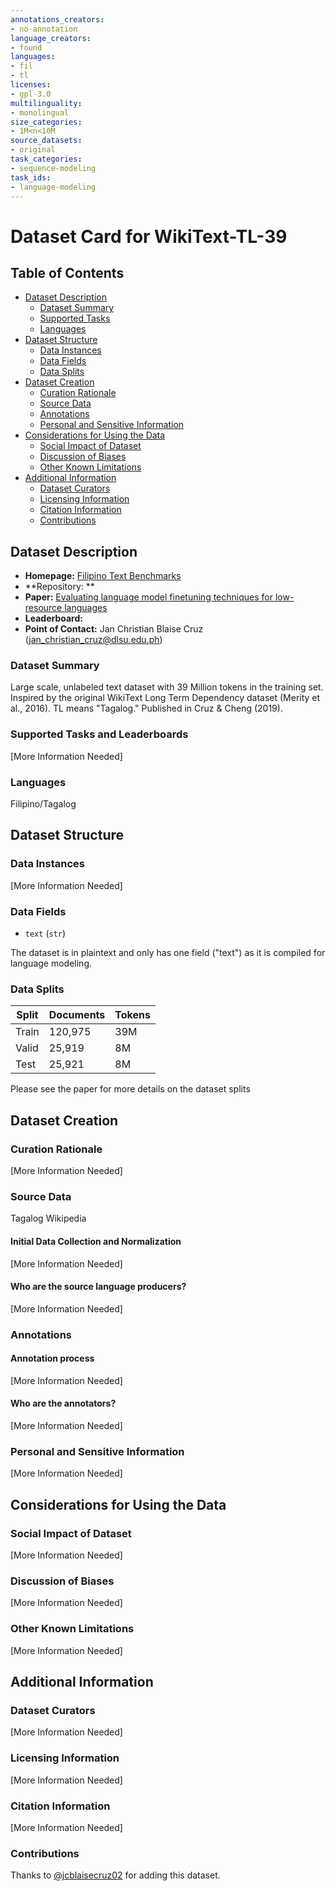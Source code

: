 ```yaml
---
annotations_creators:
- no-annotation
language_creators:
- found
languages:
- fil
- tl
licenses:
- gpl-3.0
multilinguality:
- monolingual
size_categories:
- 1M<n<10M
source_datasets:
- original
task_categories:
- sequence-modeling
task_ids:
- language-modeling
---
```


# Dataset Card for WikiText-TL-39

## Table of Contents
- [Dataset Description](#dataset-description)
  - [Dataset Summary](#dataset-summary)
  - [Supported Tasks](#supported-tasks-and-leaderboards)
  - [Languages](#languages)
- [Dataset Structure](#dataset-structure)
  - [Data Instances](#data-instances)
  - [Data Fields](#data-instances)
  - [Data Splits](#data-instances)
- [Dataset Creation](#dataset-creation)
  - [Curation Rationale](#curation-rationale)
  - [Source Data](#source-data)
  - [Annotations](#annotations)
  - [Personal and Sensitive Information](#personal-and-sensitive-information)
- [Considerations for Using the Data](#considerations-for-using-the-data)
  - [Social Impact of Dataset](#social-impact-of-dataset)
  - [Discussion of Biases](#discussion-of-biases)
  - [Other Known Limitations](#other-known-limitations)
- [Additional Information](#additional-information)
  - [Dataset Curators](#dataset-curators)
  - [Licensing Information](#licensing-information)
  - [Citation Information](#citation-information)
  - [Contributions](#contributions)

## Dataset Description

- **Homepage:** [Filipino Text Benchmarks](https://github.com/jcblaisecruz02/Filipino-Text-Benchmarks)
- **Repository: **
- **Paper:** [Evaluating language model finetuning techniques for low-resource languages](https://arxiv.org/abs/1907.00409)
- **Leaderboard:**
- **Point of Contact:** Jan Christian Blaise Cruz (jan_christian_cruz@dlsu.edu.ph)

### Dataset Summary

Large scale, unlabeled text dataset with 39 Million tokens in the training set. Inspired by the original WikiText Long Term Dependency dataset (Merity et al., 2016). TL means "Tagalog." Published in Cruz & Cheng (2019).

### Supported Tasks and Leaderboards

[More Information Needed]

### Languages

Filipino/Tagalog

## Dataset Structure

### Data Instances

[More Information Needed]

### Data Fields

- `text` (`str`)

The dataset is in plaintext and only has one field ("text") as it is compiled for language modeling.

### Data Splits

Split | Documents | Tokens
------|-----------|-------
Train | 120,975   | 39M
Valid | 25,919    | 8M
Test  | 25,921    | 8M

Please see the paper for more details on the dataset splits

## Dataset Creation

### Curation Rationale

[More Information Needed]

### Source Data

Tagalog Wikipedia

#### Initial Data Collection and Normalization

[More Information Needed]

#### Who are the source language producers?

[More Information Needed]

### Annotations

#### Annotation process

[More Information Needed]

#### Who are the annotators?

[More Information Needed]

### Personal and Sensitive Information

[More Information Needed]

## Considerations for Using the Data

### Social Impact of Dataset

[More Information Needed]

### Discussion of Biases

[More Information Needed]

### Other Known Limitations

[More Information Needed]

## Additional Information

### Dataset Curators

[More Information Needed]

### Licensing Information

[More Information Needed]

### Citation Information

[More Information Needed]

### Contributions

Thanks to [@jcblaisecruz02](https://github.com/jcblaisecruz02) for adding this dataset.
